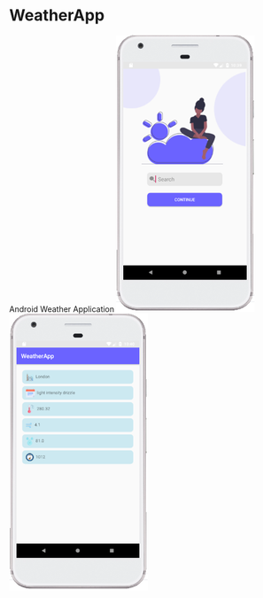 # WeatherApp
Android Weather Application
<img width="250px" height="500px" src="https://github.com/logicgupta/WeatherApp/blob/master/web1.PNG"/>
<img width="250px" height="500px" src="https://github.com/logicgupta/WeatherApp/blob/master/web2.PNG"/>

